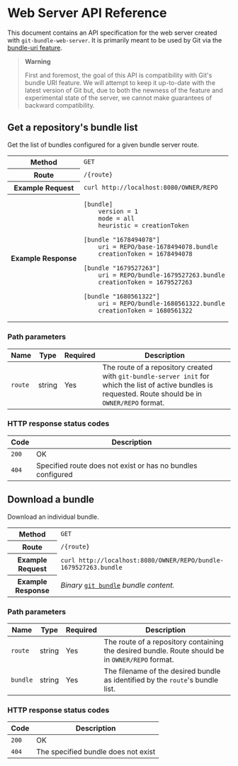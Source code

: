 # Web Server API Reference

This document contains an API specification for the web server created with
`git-bundle-web-server`. It is primarily meant to be used by Git via the
[bundle-uri feature][bundle-uris].

> **Warning**
>
> First and foremost, the goal of this API is compatibility with Git's bundle
> URI feature. We will attempt to keep it up-to-date with the latest version of
> Git but, due to both the newness of the feature and experimental state of the
> server, we cannot make guarantees of backward compatibility.

[bundle-uris]: https://git-scm.com/docs/bundle-uri

## Get a repository's bundle list

Get the list of bundles configured for a given bundle server route.

<table>
    <tbody>
        <tr>
            <th>Method</th>
            <td><code>GET</code></td>
        </tr>
        <tr>
            <th>Route</th>
            <td><code>/{route}</code></td>
        </tr>
        <tr>
            <th>Example Request</th>
            <td><code>curl http://localhost:8080/OWNER/REPO</code></td>
        </tr>
        <tr>
            <th>Example Response</th>
<td>

```
[bundle]
	version = 1
	mode = all
	heuristic = creationToken

[bundle "1678494078"]
	uri = REPO/base-1678494078.bundle
	creationToken = 1678494078

[bundle "1679527263"]
	uri = REPO/bundle-1679527263.bundle
	creationToken = 1679527263

[bundle "1680561322"]
	uri = REPO/bundle-1680561322.bundle
	creationToken = 1680561322
```

</td>
        </tr>
    </tbody>
</table>

### Path parameters

| Name    | Type   | Required  | Description |
| ------- | ------ | --------- | ----------- |
| `route` | string | Yes       | The route of a repository created with `git-bundle-server init` for which the list of active bundles is requested. Route should be in `OWNER/REPO` format. |

### HTTP response status codes

| Code  | Description |
| ----- | ----------- |
| `200` | OK          |
| `404` | Specified route does not exist or has no bundles configured |

## Download a bundle

Download an individual bundle.

<table>
    <tbody>
        <tr>
            <th>Method</th>
            <td><code>GET</code></td>
        </tr>
        <tr>
            <th>Route</th>
            <td><code>/{route}</code></td>
        </tr>
        <tr>
            <th>Example Request</th>
            <td><code>curl http://localhost:8080/OWNER/REPO/bundle-1679527263.bundle</code></td>
        </tr>
        <tr>
        <th>Example Response</th>
            <td><i>Binary </i><a href="https://git-scm.com/docs/git-bundle"><code>git bundle</code></a><i> bundle content.</i></td>
        </tr>
    </tbody>
</table>

### Path parameters

| Name     | Type   | Required  | Description |
| -------- | ------ | --------- | ----------- |
| `route`  | string | Yes       | The route of a repository containing the desired bundle. Route should be in `OWNER/REPO` format. |
| `bundle` | string | Yes       | The filename of the desired bundle as identified by the `route`'s bundle list. |

### HTTP response status codes

| Code  | Description |
| ----- | ----------- |
| `200` | OK          |
| `404` | The specified bundle does not exist |
